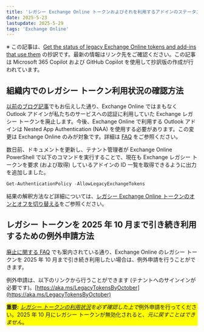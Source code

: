 ```yaml
---
title: 'レガシー Exchange Online トークンおよびそれを利用するアドインのステータス確認について'
date: 2025-5-23
lastupdate: 2025-5-29
tags: 'Exchange Online'
---
```


※ この記事は、[Get the status of legacy Exchange Online tokens and add-ins that use them](https://techcommunity.microsoft.com/blog/exchange/get-the-status-of-legacy-exchange-online-tokens-and-add-ins-that-use-them/4416267) の抄訳です。最新の情報はリンク先をご確認ください。この記事は Microsoft 365 Copilot および GitHub Copilot を使用して抄訳版の作成が行われています。

## 組織内でのレガシー トークン利用状況の確認方法

[以前のブログ記事](https://techcommunity.microsoft.com/blog/exchange/update-on-nested-app-authentication-and-deprecation-of-exchange-online-legacy-to/4351951)でもお伝えした通り、Exchange Online ではまもなく Outlook アドインが私たちのサービスへの認証に利用していた Exchange レガシー トークンを廃止します。今後、Exchange Online で利用する Outlook アドインは Nested App Authentication (NAA) を使用する必要があります。この変更は Exchange Online のみが対象です。詳細は [FAQ](https://learn.microsoft.com/office/dev/add-ins/outlook/faq-nested-app-auth-outlook-legacy-tokens) をご参照ください。

数日前、ドキュメントを更新し、テナント管理者が Exchange Online PowerShell で以下のコマンドを実行することで、現在も Exchange レガシー トークンを要求 (および取得) しているアドインの ID 一覧を取得できるように出力を追加しました。

``` PowerShell
Get-AuthenticationPolicy -AllowLegacyExchangeTokens
```

結果の解釈方法など詳細については、[レガシー Exchange Online トークンのオンとオフを切り替える](https://learn.microsoft.com/office/dev/add-ins/outlook/turn-exchange-tokens-on-off#get-the-status-of-legacy-exchange-online-tokens-and-add-ins-that-use-them)をご参照ください。

## レガシー トークンを 2025 年 10 月まで引き続き利用するための例外申請方法

[廃止に関する FAQ](https://learn.microsoft.com/office/dev/add-ins/outlook/faq-nested-app-auth-outlook-legacy-tokens) でも案内されている通り、Exchange Online のレガシー トークンを 2025 年 10 月まで引き続き利用したい場合は、例外申請を行うことができます。

例外申請は、以下のリンクから行うことができます (テナントへのサインインが必要です)。[https://aka.ms/LegacyTokensByOctober](https://aka.ms/LegacyTokensByOctober)

<p style="background:yellow"><b>重要:</b> <i><a class="lia-external-url" href="https://learn.microsoft.com/office/dev/add-ins/outlook/turn-exchange-tokens-on-off#get-the-status-of-legacy-exchange-online-tokens-and-add-ins-that-use-them" target="_blank" rel="noopener noreferrer">レガシー トークンの利用状況</a>を必ず確認した上で</i>例外申請を行ってください。2025 年 10 月にレガシー トークンが無効化されると、<i>元に戻すことはできません</i>。</p>